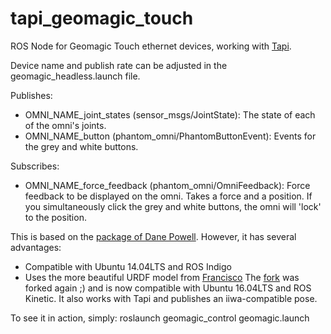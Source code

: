 tapi_geomagic_touch
============

ROS Node for Geomagic Touch ethernet devices, working with [Tapi](https://github.com/tobby88/ros-tapi-core).

Device name and publish rate can be adjusted in the geomagic_headless.launch file.

Publishes:
- OMNI_NAME_joint_states (sensor_msgs/JointState): The state of each of the omni's joints.
- OMNI_NAME_button (phantom_omni/PhantomButtonEvent): Events for the grey and white buttons.

Subscribes:
- OMNI_NAME_force_feedback (phantom_omni/OmniFeedback): Force feedback to be displayed on the omni. Takes a force and a position. If you simultaneously click the grey and white buttons, the omni will 'lock' to the position.

This is based on the [package of Dane Powell](https://github.com/danepowell/phantom_omni). However, it has several advantages:
- Compatible with Ubuntu 14.04LTS and ROS Indigo
- Uses the more beautiful URDF model from [Francisco](https://github.com/fsuarez6/phantom_omni/tree/hydro-devel/omni_description)
The [fork](https://github.com/HumaRobotics/geomagic_touch) was forked again ;) and is now compatible with Ubuntu 16.04LTS and ROS Kinetic. It also works with Tapi and publishes an iiwa-compatible pose.

To see it in action, simply:
roslaunch geomagic_control geomagic.launch
